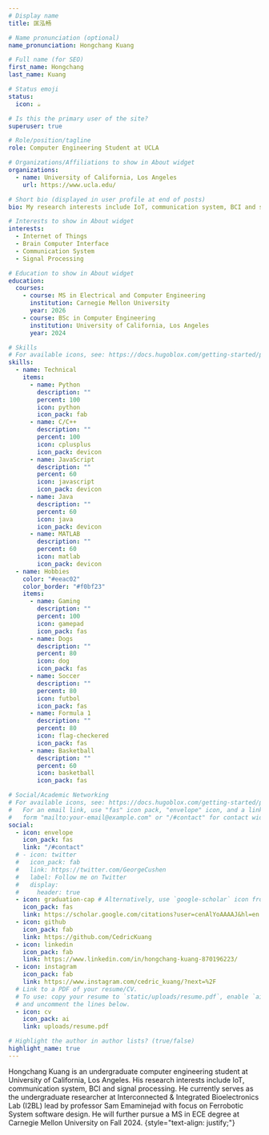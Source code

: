 ```yaml
---
# Display name
title: 匡泓畅

# Name pronunciation (optional)
name_pronunciation: Hongchang Kuang

# Full name (for SEO)
first_name: Hongchang
last_name: Kuang

# Status emoji
status:
  icon: ☕️

# Is this the primary user of the site?
superuser: true

# Role/position/tagline
role: Computer Engineering Student at UCLA

# Organizations/Affiliations to show in About widget
organizations:
  - name: University of California, Los Angeles
    url: https://www.ucla.edu/

# Short bio (displayed in user profile at end of posts)
bio: My research interests include IoT, communication system, BCI and signal processing.

# Interests to show in About widget
interests:
  - Internet of Things
  - Brain Computer Interface
  - Communication System
  - Signal Processing

# Education to show in About widget
education:
  courses:
    - course: MS in Electrical and Computer Engineering
      institution: Carnegie Mellon University
      year: 2026
    - course: BSc in Computer Engineering
      institution: University of California, Los Angeles
      year: 2024

# Skills
# For available icons, see: https://docs.hugoblox.com/getting-started/page-builder/#icons
skills:
  - name: Technical
    items:
      - name: Python
        description: ""
        percent: 100
        icon: python
        icon_pack: fab
      - name: C/C++
        description: ""
        percent: 100
        icon: cplusplus
        icon_pack: devicon
      - name: JavaScript
        description: ""
        percent: 60
        icon: javascript
        icon_pack: devicon
      - name: Java
        description: ""
        percent: 60
        icon: java
        icon_pack: devicon
      - name: MATLAB
        description: ""
        percent: 60
        icon: matlab
        icon_pack: devicon
  - name: Hobbies
    color: "#eeac02"
    color_border: "#f0bf23"
    items:
      - name: Gaming
        description: ""
        percent: 100
        icon: gamepad
        icon_pack: fas
      - name: Dogs
        description: ""
        percent: 80
        icon: dog
        icon_pack: fas
      - name: Soccer
        description: ""
        percent: 80
        icon: futbol
        icon_pack: fas
      - name: Formula 1
        description: ""
        percent: 80
        icon: flag-checkered
        icon_pack: fas
      - name: Basketball
        description: ""
        percent: 60
        icon: basketball
        icon_pack: fas

# Social/Academic Networking
# For available icons, see: https://docs.hugoblox.com/getting-started/page-builder/#icons
#   For an email link, use "fas" icon pack, "envelope" icon, and a link in the
#   form "mailto:your-email@example.com" or "/#contact" for contact widget.
social:
  - icon: envelope
    icon_pack: fas
    link: "/#contact"
  # - icon: twitter
  #   icon_pack: fab
  #   link: https://twitter.com/GeorgeCushen
  #   label: Follow me on Twitter
  #   display:
  #     header: true
  - icon: graduation-cap # Alternatively, use `google-scholar` icon from `ai` icon pack
    icon_pack: fas
    link: https://scholar.google.com/citations?user=cenAlYoAAAAJ&hl=en
  - icon: github
    icon_pack: fab
    link: https://github.com/CedricKuang
  - icon: linkedin
    icon_pack: fab
    link: https://www.linkedin.com/in/hongchang-kuang-870196223/
  - icon: instagram
    icon_pack: fab
    link: https://www.instagram.com/cedric_kuang/?next=%2F
  # Link to a PDF of your resume/CV.
  # To use: copy your resume to `static/uploads/resume.pdf`, enable `ai` icons in `params.yaml`,
  # and uncomment the lines below.
  - icon: cv
    icon_pack: ai
    link: uploads/resume.pdf

# Highlight the author in author lists? (true/false)
highlight_name: true
---
```


Hongchang Kuang is an undergraduate computer engineering student at University of California, Los Angeles. His research interests include IoT, communication system, BCI and signal processing. He currently serves as the undergraduate researcher at Interconnected & Integrated Bioelectronics Lab (I2BL) lead by professor Sam Emaminejad with focus on Ferrobotic System software design. He will further pursue a MS in ECE degree at Carnegie Mellon University on Fall 2024.
{style="text-align: justify;"}
